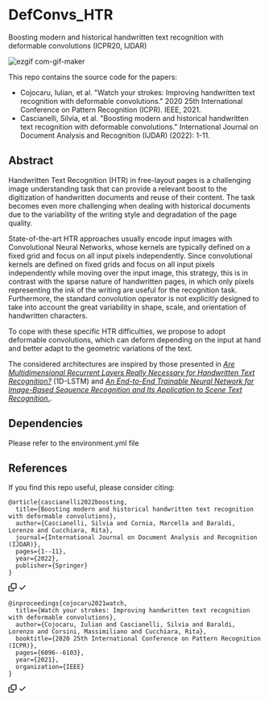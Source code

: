# DefConvs_HTR
Boosting modern and historical handwritten text recognition with deformable convolutions (ICPR20, IJDAR)

![ezgif com-gif-maker](https://user-images.githubusercontent.com/11275056/172329689-e7abc318-51de-44ff-bcb1-a8d2d225eda8.gif)

This repo contains the source code for the papers:
- Cojocaru, Iulian, et al. "Watch your strokes: Improving handwritten text recognition with deformable convolutions." 2020 25th International Conference on Pattern Recognition (ICPR). IEEE, 2021.
- Cascianelli, Silvia, et al. "Boosting modern and historical handwritten text recognition with deformable convolutions." International Journal on Document Analysis and Recognition (IJDAR) (2022): 1-11.

## Abstract
Handwritten Text Recognition (HTR) in free-layout pages is a challenging image understanding task that can provide a relevant boost to the digitization of handwritten documents and reuse of their content. The task becomes even more challenging when dealing with historical documents due to the variability of the writing style and degradation of the page quality. 

State-of-the-art HTR approaches usually encode input images with Convolutional Neural Networks, whose kernels are typically defined on a fixed grid and focus on all input pixels independently. Since convolutional kernels are defined on fixed grids and focus on all input pixels independently while moving over the input image, this strategy, this is in contrast with the sparse nature of handwritten pages, in which only pixels representing the ink of the writing are useful for the recognition task. Furthermore, the standard convolution operator is not explicitly designed to take into account the great variability in shape, scale, and orientation of handwritten characters. 

To cope with these specific HTR difficulties, we propose to adopt deformable convolutions, which can deform depending on the input at hand and better adapt to the geometric variations of the text. 

<p dir="auto">The considered architectures are inspired by those presented in <em><a href="http://www.jpuigcerver.net/pubs/jpuigcerver_icdar2017.pdf" rel="nofollow">Are Multidimensional Recurrent Layers Really Necessary for Handwritten Text Recognition?</a></em> (1D-LSTM) and <em><a href="https://arxiv.org/pdf/1507.05717.pdf" rel="nofollow">An End-to-End Trainable Neural Network for Image-Based Sequence Recognition and Its Application to Scene Text Recognition.</a></em>.</p>

## Dependencies
Please refer to the environment.yml file

## References
If you find this repo useful, please consider citing:

<div class="snippet-clipboard-content notranslate position-relative overflow-auto"><pre class="notranslate"><code>@article{cascianelli2022boosting,
  title={Boosting modern and historical handwritten text recognition with deformable convolutions},
  author={Cascianelli, Silvia and Cornia, Marcella and Baraldi, Lorenzo and Cucchiara, Rita},
  journal={International Journal on Document Analysis and Recognition (IJDAR)},
  pages={1--11},
  year={2022},
  publisher={Springer}
}
</code></pre><div class="zeroclipboard-container position-absolute right-0 top-0">
    <clipboard-copy aria-label="Copy" class="ClipboardButton btn js-clipboard-copy m-2 p-0 tooltipped-no-delay" data-copy-feedback="Copied!" data-tooltip-direction="w" value="@article{cascianelli2022boosting,
  title={Boosting modern and historical handwritten text recognition with deformable convolutions},
  author={Cascianelli, Silvia and Cornia, Marcella and Baraldi, Lorenzo and Cucchiara, Rita},
  journal={International Journal on Document Analysis and Recognition (IJDAR)},
  pages={1--11},
  year={2022},
  publisher={Springer}
}" tabindex="0" role="button" style="display: inherit;">
      <svg aria-hidden="true" height="16" viewBox="0 0 16 16" version="1.1" width="16" data-view-component="true" class="octicon octicon-copy js-clipboard-copy-icon m-2">
    <path fill-rule="evenodd" d="M0 6.75C0 5.784.784 5 1.75 5h1.5a.75.75 0 010 1.5h-1.5a.25.25 0 00-.25.25v7.5c0 .138.112.25.25.25h7.5a.25.25 0 00.25-.25v-1.5a.75.75 0 011.5 0v1.5A1.75 1.75 0 019.25 16h-7.5A1.75 1.75 0 010 14.25v-7.5z"></path><path fill-rule="evenodd" d="M5 1.75C5 .784 5.784 0 6.75 0h7.5C15.216 0 16 .784 16 1.75v7.5A1.75 1.75 0 0114.25 11h-7.5A1.75 1.75 0 015 9.25v-7.5zm1.75-.25a.25.25 0 00-.25.25v7.5c0 .138.112.25.25.25h7.5a.25.25 0 00.25-.25v-7.5a.25.25 0 00-.25-.25h-7.5z"></path>
</svg>
      <svg aria-hidden="true" height="16" viewBox="0 0 16 16" version="1.1" width="16" data-view-component="true" class="octicon octicon-check js-clipboard-check-icon color-fg-success d-none m-2">
    <path fill-rule="evenodd" d="M13.78 4.22a.75.75 0 010 1.06l-7.25 7.25a.75.75 0 01-1.06 0L2.22 9.28a.75.75 0 011.06-1.06L6 10.94l6.72-6.72a.75.75 0 011.06 0z"></path>
</svg>
    </clipboard-copy>
  </div></div>
  
  <div class="snippet-clipboard-content notranslate position-relative overflow-auto"><pre class="notranslate"><code>@inproceedings{cojocaru2021watch,
  title={Watch your strokes: Improving handwritten text recognition with deformable convolutions},
  author={Cojocaru, Iulian and Cascianelli, Silvia and Baraldi, Lorenzo and Corsini, Massimiliano and Cucchiara, Rita},
  booktitle={2020 25th International Conference on Pattern Recognition (ICPR)},
  pages={6096--6103},
  year={2021},
  organization={IEEE}
}
</code></pre><div class="zeroclipboard-container position-absolute right-0 top-0">
    <clipboard-copy aria-label="Copy" class="ClipboardButton btn js-clipboard-copy m-2 p-0 tooltipped-no-delay" data-copy-feedback="Copied!" data-tooltip-direction="w" value="@inproceedings{cojocaru2021watch,
  title={Watch your strokes: Improving handwritten text recognition with deformable convolutions},
  author={Cojocaru, Iulian and Cascianelli, Silvia and Baraldi, Lorenzo and Corsini, Massimiliano and Cucchiara, Rita},
  booktitle={2020 25th International Conference on Pattern Recognition (ICPR)},
  pages={6096--6103},
  year={2021},
  organization={IEEE}
}" tabindex="0" role="button" style="display: inherit;">
      <svg aria-hidden="true" height="16" viewBox="0 0 16 16" version="1.1" width="16" data-view-component="true" class="octicon octicon-copy js-clipboard-copy-icon m-2">
    <path fill-rule="evenodd" d="M0 6.75C0 5.784.784 5 1.75 5h1.5a.75.75 0 010 1.5h-1.5a.25.25 0 00-.25.25v7.5c0 .138.112.25.25.25h7.5a.25.25 0 00.25-.25v-1.5a.75.75 0 011.5 0v1.5A1.75 1.75 0 019.25 16h-7.5A1.75 1.75 0 010 14.25v-7.5z"></path><path fill-rule="evenodd" d="M5 1.75C5 .784 5.784 0 6.75 0h7.5C15.216 0 16 .784 16 1.75v7.5A1.75 1.75 0 0114.25 11h-7.5A1.75 1.75 0 015 9.25v-7.5zm1.75-.25a.25.25 0 00-.25.25v7.5c0 .138.112.25.25.25h7.5a.25.25 0 00.25-.25v-7.5a.25.25 0 00-.25-.25h-7.5z"></path>
</svg>
      <svg aria-hidden="true" height="16" viewBox="0 0 16 16" version="1.1" width="16" data-view-component="true" class="octicon octicon-check js-clipboard-check-icon color-fg-success d-none m-2">
    <path fill-rule="evenodd" d="M13.78 4.22a.75.75 0 010 1.06l-7.25 7.25a.75.75 0 01-1.06 0L2.22 9.28a.75.75 0 011.06-1.06L6 10.94l6.72-6.72a.75.75 0 011.06 0z"></path>
</svg>
    </clipboard-copy>
  </div></div>
